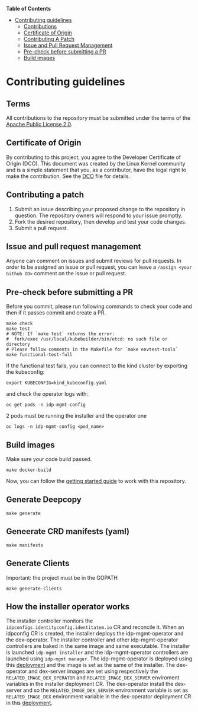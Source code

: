 [comment]: # ( Copyright Red Hat )

**Table of Contents**

- [Contributing guidelines](#contributing-guidelines)
    - [Contributions](#contributions)
    - [Certificate of Origin](#certificate-of-origin)
    - [Contributing A Patch](#contributing-a-patch)
    - [Issue and Pull Request Management](#issue-and-pull-request-management)
    - [Pre-check before submitting a PR](#pre-check-before-submitting-a-pr)
    - [Build images](#build-images)

# Contributing guidelines

## Terms

All contributions to the repository must be submitted under the terms of the [Apache Public License 2.0](https://www.apache.org/licenses/LICENSE-2.0).

## Certificate of Origin

By contributing to this project, you agree to the Developer Certificate of Origin (DCO). This document was created by the Linux Kernel community and is a simple statement that you, as a contributor, have the legal right to make the contribution. See the [DCO](DCO) file for details.

## Contributing a patch

1. Submit an issue describing your proposed change to the repository in question. The repository owners will respond to your issue promptly.
2. Fork the desired repository, then develop and test your code changes.
3. Submit a pull request.

## Issue and pull request management

Anyone can comment on issues and submit reviews for pull requests. In order to be assigned an issue or pull request, you can leave a `/assign <your Github ID>` comment on the issue or pull request.

## Pre-check before submitting a PR

Before you commit, please run following commands to check your code and then if it passes commit and create a PR.

```shell
make check
make test
# NOTE: If `make test` returns the error:
#  fork/exec /usr/local/kubebuilder/bin/etcd: no such file or directory
# Please follow comments in the Makefile for `make envtest-tools`
make functional-test-full
```

If the functional test fails, you can connect to the kind cluster by exporting the kubeconfig:

```shell
export KUBECONFIG=kind_kubeconfig.yaml
```

and check the operator logs with:

```shell
oc get pods -n idp-mgmt-config
```
2 pods must be running the installer and the operator one

```shell
oc logs -n idp-mgmt-config <pod_name>
```


## Build images

Make sure your code build passed.

```shell
make docker-build
```

Now, you can follow the [getting started guide](./README.md#getting-started) to work with this repository.

## Generate Deepcopy

```shell
make generate
```

## Geneerate CRD manifests (yaml)

```shell
make manifests
```

## Generate Clients

Important: the project must be in the GOPATH

```shell
make generate-clients
```

## How the installer operator works

The installer controller monitors the `idpconfigs.identityconfig.identitatem.io` CR and reconcile it.
When an idpconfig CR is created, the installer deploys the idp-mgmt-operator and the dex-operator.
The installer controller and other idp-mgmt-operator controllers are baked in the same image and same executable. 
The installer is launched `idp-mgmt installer` and the idp-mgmt-operator controllers are launched using `idp-mgmt manager`.
The idp-mgmt-operator is deployed using this [deployment](https://github.com/identitatem/idp-mgmt-operator/blob/58ce9ac08caddbd0ceb54f9799d6c98d9a818a38/deploy/idp-mgmt-operator/manager.yaml) and the image is set as the same of the installer.
The dex-operator and dex-server images are set using respectively the `RELATED_IMAGE_DEX_OPERATOR` and `RELATED_IMAGE_DEX_SERVER` enviroment variables in the installer deployment CR. The dex-operator install the dex-server and so the `RELATED_IMAGE_DEX_SERVER` environment variable is set as `RELATED_IMAGE_DEX` environment variable in the dex-operator deployment CR in this [deployment](https://github.com/identitatem/idp-mgmt-operator/blob/3d9a0d03159a52d449e004215997f65d41a330dd/deploy/dex-operator/manager.yaml).